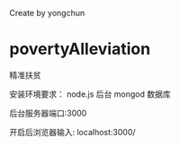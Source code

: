 Create by yongchun
# povertyAlleviation
精准扶贫

安装环境要求：
node.js 后台
mongod 数据库

后台服务器端口:3000

开启后浏览器输入:
localhost:3000/
